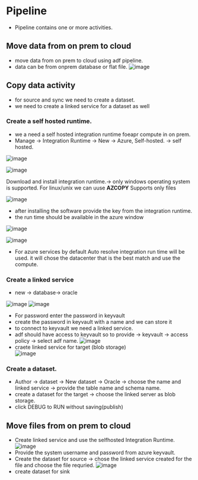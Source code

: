 # Pipeline
- Pipeline contains one or more activities.


## Move data from on prem to cloud
- move data from on prem to cloud using adf pipeline.
- data can be from onprem database or flat file.
![image](https://github.com/deepakgowtham/Datascience_Basics/assets/47908891/3f0a9624-0090-4be9-965e-85ed503dcce4)

## Copy data activity
- for source and sync we need to create a dataset.
- we need to create a linked service for a dataset as well
### Create a self hosted runtime.
- we a need a self hosted integration runtime foeapr compute in on prem.
- Manage -> Integration Runtime -> New -> Azure, Self-hosted. -> self hosted.

 ![image](https://github.com/deepakgowtham/Datascience_Basics/assets/47908891/37832b25-1f2f-42ba-a81f-9ee9b273ea6f)

 ![image](https://github.com/deepakgowtham/Datascience_Basics/assets/47908891/6a33d733-9d96-4c76-809d-405437468dc2)

 Download and install integration runtime.-> only windows operating system is supported.
 For linux/unix we can uuse **AZCOPY** Supports only files

 ![image](https://github.com/deepakgowtham/Datascience_Basics/assets/47908891/5d8d7d86-f315-447c-b505-e9199e84cbbb)

 - after installing the software provide the key from the integration runtime.
 - the run time should be available in the azure window
 
  ![image](https://github.com/deepakgowtham/Datascience_Basics/assets/47908891/91330eb5-fe10-41cd-92d0-59df92caa8a8)

  ![image](https://github.com/deepakgowtham/Datascience_Basics/assets/47908891/efad9986-5194-45fb-9dd3-ce2621ecbf23)

 - For azure services by default Auto resolve integration run time will be used. it will chose the datacenter that is the best match and use the compute.
 ### Create a linked service
  - new -> database-> oracle
 
 ![image](https://github.com/deepakgowtham/Datascience_Basics/assets/47908891/7c102b8e-c334-4db1-8db5-9bf5b7c78e05)
 ![image](https://github.com/deepakgowtham/Datascience_Basics/assets/47908891/1774997a-aee7-43d1-9c3f-3dae0f033a33)
- For password enter the password in keyvault
- create the password in keyvault with a name and we can store it
- to connect to keyvault we  need a linked service.
- adf should have access to keyvault so to provide -> keyvault -> access policy -> select adf name.
 ![image](https://github.com/deepakgowtham/Datascience_Basics/assets/47908891/dd347048-101b-4195-805a-b2488c2fed79)
 - craete linked service for target (blob storage)   
 ![image](https://github.com/deepakgowtham/Datascience_Basics/assets/47908891/ccfea815-1779-469a-9981-96d82edd1564)

 ### Create a dataset.
 - Author -> dataset -> New dataset -> Oracle -> choose the name and linked service -> provide the table name and schema name.
 - create a dataset for the target  -> choose the linked server as blob storage.
 - click DEBUG to RUN without saving(publish)

## Move files from on prem to cloud

- Create linked service and use the selfhosted Integration Runtime.
![image](https://github.com/deepakgowtham/Datascience_Basics/assets/47908891/e0bd7b56-8312-430e-8676-1233e1d07987)
- Provide the system username and password from azure keyvault.
- Create the dataset for source -> chose the linked service created for the file and choose the file requried.
![image](https://github.com/deepakgowtham/Datascience_Basics/assets/47908891/89eddbec-8a3d-40b7-a1e2-28ab9779e763)
- create dataset for sink

  
